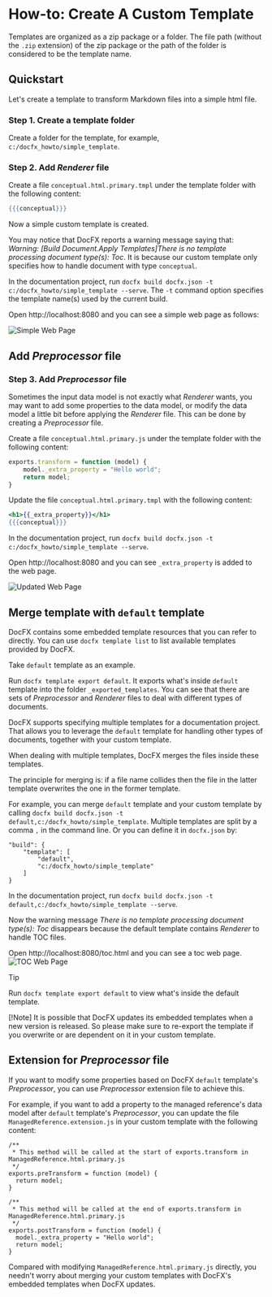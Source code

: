 How-to: Create A Custom Template
===============================

Templates are organized as a zip package or a folder. The file path (without the `.zip` extension) of the zip package or the path of the folder is considered to be the template name.

Quickstart
---------------
Let's create a template to transform Markdown files into a simple html file.

### Step 1. Create a template folder
Create a folder for the template, for example, `c:/docfx_howto/simple_template`.

### Step 2. Add *Renderer* file
Create a file `conceptual.html.primary.tmpl` under the template folder with the following content:

```mustache
{{{conceptual}}}
```

Now a simple custom template is created.

You may notice that DocFX reports a warning message saying that: *Warning: [Build Document.Apply Templates]There is no template processing document type(s): Toc*. It is because our custom template only specifies how to handle document with type `conceptual`.

In the documentation project, run `docfx build docfx.json -t c:/docfx_howto/simple_template --serve`. The `-t` command option specifies the template name(s) used by the current build.

Open http://localhost:8080 and you can see a simple web page as follows:

![Simple Web Page](images/simple_web_page.png)

Add *Preprocessor* file
-----------------------
### Step 3. Add *Preprocessor* file
Sometimes the input data model is not exactly what *Renderer* wants, you may want to add some properties to the data model, or modify the data model a little bit before applying the *Renderer* file. This can be done by creating a *Preprocessor* file.

Create a file `conceptual.html.primary.js` under the template folder with the following content:

```javascript
exports.transform = function (model) {
    model._extra_property = "Hello world";
    return model;
}
```

Update the file `conceptual.html.primary.tmpl` with the following content:

```mustache
<h1>{{_extra_property}}</h1>
{{{conceptual}}}
```

In the documentation project, run `docfx build docfx.json -t c:/docfx_howto/simple_template --serve`.

Open http://localhost:8080 and you can see `_extra_property` is added to the web page.

![Updated Web Page](images/web_page_with_extra_property.png)

Merge template with `default` template
------------------------------------------
DocFX contains some embedded template resources that you can refer to directly. You can use `docfx template list` to list available templates provided by DocFX.

Take `default` template as an example.

Run `docfx template export default`. It exports what's inside `default` template into the folder `_exported_templates`. You can see that there are sets of *Preprocessor* and *Renderer* files to deal with different types of documents.

DocFX supports specifying multiple templates for a documentation project. That allows you to leverage the `default` template for handling other types of documents, together with your custom template.

When dealing with multiple templates, DocFX merges the files inside these templates.

The principle for merging is: if a file name collides then the file in the latter template overwrites the one in the former template.

For example, you can merge `default` template and your custom template by calling `docfx build docfx.json -t default,c:/docfx_howto/simple_template`. Multiple templates are split by a comma `,` in the command line. Or you can define it in `docfx.json` by:
```
"build": {
    "template": [
        "default",
        "c:/docfx_howto/simple_template"
    ]
}
```

In the documentation project, run `docfx build docfx.json -t default,c:/docfx_howto/simple_template --serve`.

Now the warning message *There is no template processing document type(s): Toc* disappears because the default template contains *Renderer* to handle TOC files.

Open http://localhost:8080/toc.html and you can see a toc web page.
![TOC Web Page](images/toc_web_page.png)

> [!Tip]
> Run `docfx template export default` to view what's inside the default template.
>
> [!Note]
> It is possible that DocFX updates its embedded templates when a new version is released.
> So please make sure to re-export the template if you overwrite or are dependent on it in your custom template.

Extension for *Preprocessor* file
----------------------------------
If you want to modify some properties based on DocFX `default` template's *Preprocessor*, you can use *Preprocessor* extension file to achieve this.

For example, if you want to add a property to the managed reference's data model after `default` template's *Preprocessor*, you can update the file `ManagedReference.extension.js` in your custom template with the following content:
```
/**
 * This method will be called at the start of exports.transform in ManagedReference.html.primary.js
 */
exports.preTransform = function (model) {
  return model;
}

/**
 * This method will be called at the end of exports.transform in ManagedReference.html.primary.js
 */
exports.postTransform = function (model) {
  model._extra_property = "Hello world";
  return model;
}
```
Compared with modifying `ManagedReference.html.primary.js` directly, you needn't worry about merging your custom templates with DocFX's embedded templates when DocFX updates.
